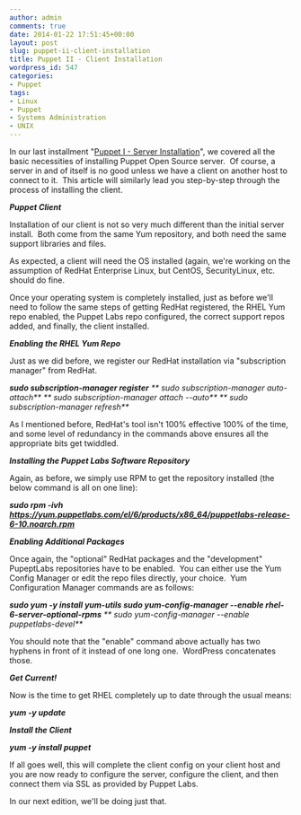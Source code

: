 ```yaml
---
author: admin
comments: true
date: 2014-01-22 17:51:45+00:00
layout: post
slug: puppet-ii-client-installation
title: Puppet II - Client Installation
wordpress_id: 547
categories:
- Puppet
tags:
- Linux
- Puppet
- Systems Administration
- UNIX
---
```


In our last installment "[Puppet I - Server Installation](http://questy.org/2014/01/puppet-i-installation/)", we covered all the basic necessities of installing Puppet Open Source server.  Of course, a server in and of itself is no good unless we have a client on another host to connect to it.  This article will similarly lead you step-by-step through the process of installing the client.

_**Puppet Client**_

Installation of our client is not so very much different than the initial server install.  Both come from the same Yum repository, and both need the same support libraries and files.

As expected, a client will need the OS installed (again, we're working on the assumption of RedHat Enterprise Linux, but CentOS, SecurityLinux, etc. should do fine.

Once your operating system is completely installed, just as before we'll need to follow the same steps of getting RedHat registered, the RHEL Yum repo enabled, the Puppet Labs repo configured, the correct support repos added, and finally, the client installed.

_**Enabling the RHEL Yum Repo**_

Just as we did before, we register our RedHat installation via "subscription manager" from RedHat.


_**sudo subscription-manager register**_
_** sudo subscription-manager auto-attach**_
_** sudo subscription-manager attach --auto**_
_** sudo subscription-manager refresh**_


As I mentioned before, RedHat's tool isn't 100% effective 100% of the time, and some level of redundancy in the commands above ensures all the appropriate bits get twiddled.

_**Installing the Puppet Labs Software Repository**_

Again, as before, we simply use RPM to get the repository installed (the below command is all on one line):


**_sudo rpm -ivh https://yum.puppetlabs.com/el/6/products/x86_64/puppetlabs-release-6-10.noarch.rpm_**


_**Enabling Additional Packages**_

Once again, the "optional" RedHat packages and the "development" PupeptLabs repositories have to be enabled.  You can either use the Yum Config Manager or edit the repo files directly, your choice.  Yum Configuration Manager commands are as follows:


_**sudo yum -y install yum-utils
sudo yum-config-manager --enable rhel-6-server-optional-rpms**_
_** sudo yum-config-manager --enable puppetlabs-devel**_


You should note that the "enable" command above actually has two hyphens in front of it instead of one long one.  WordPress concatenates those.

_**Get Current!**_

Now is the time to get RHEL completely up to date through the usual means:


_**yum -y update**_


_**Install the Client**_


**_yum -y install puppet_**


If all goes well, this will complete the client config on your client host and you are now ready to configure the server, configure the client, and then connect them via SSL as provided by Puppet Labs.

In our next edition, we'll be doing just that.
